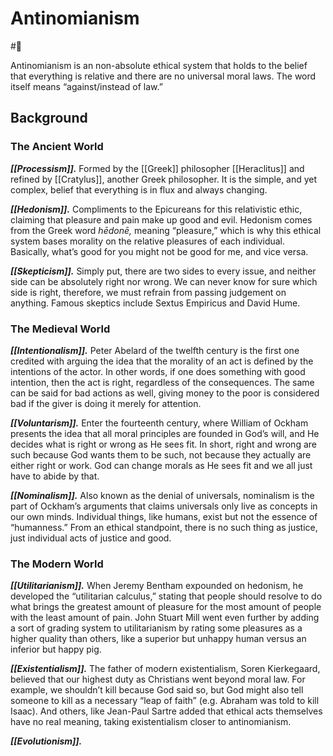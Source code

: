 # Antinomianism

#🌱

Antinomianism is an non-absolute ethical system that holds to the belief that everything is relative and there are no universal moral laws. The word itself means “against/instead of law.”

## Background

### The Ancient World

***[[Processism]].*** Formed by the [[Greek]] philosopher [[Heraclitus]] and refined by [[Cratylus]], another Greek philosopher. It is the simple, and yet complex, belief that everything is in flux and always changing.

***[[Hedonism]].*** Compliments to the Epicureans for this relativistic ethic, claiming that pleasure and pain make up good and evil. Hedonism comes from the Greek word *hēdonē,* meaning “pleasure,” which is why this ethical system bases morality on the relative pleasures of each individual. Basically, what’s good for you might not be good for me, and vice versa.

***[[Skepticism]].*** Simply put, there are two sides to every issue, and neither side can be absolutely right nor wrong. We can never know for sure which side is right, therefore, we must refrain from passing judgement on anything. Famous skeptics include Sextus Empiricus and David Hume.

### The Medieval World

***[[Intentionalism]].*** Peter Abelard of the twelfth century is the first one credited with arguing the idea that the morality of an act is defined by the intentions of the actor. In other words, if one does something with good intention, then the act is right, regardless of the consequences. The same can be said for bad actions as well, giving money to the poor is considered bad if the giver is doing it merely for attention.

***[[Voluntarism]].*** Enter the fourteenth century, where William of Ockham presents the idea that all moral principles are founded in God’s will, and He decides what is right or wrong as He sees fit. In short, right and wrong are such because God wants them to be such, not because they actually are either right or work. God can change morals as He sees fit and we all just have to abide by that.

***[[Nominalism]].*** Also known as the denial of universals, nominalism is the part of Ockham’s arguments that claims universals only live as concepts in our own minds. Individual things, like humans, exist but not the essence of “humanness.” From an ethical standpoint, there is no such thing as justice, just individual acts of justice and good.

### The Modern World

***[[Utilitarianism]].*** When Jeremy Bentham expounded on hedonism, he developed the “utilitarian calculus,” stating that people should resolve to do what brings the greatest amount of pleasure for the most amount of people with the least amount of pain. John Stuart Mill went even further by adding a sort of grading system to utilitarianism by rating some pleasures as a higher quality than others, like a superior but unhappy human versus an inferior but happy pig.

***[[Existentialism]].*** The father of modern existentialism, Soren Kierkegaard, believed that our highest duty as Christians went beyond moral law. For example, we shouldn’t kill because God said so, but God might also tell someone to kill as a necessary “leap of faith” (e.g. Abraham was told to kill Isaac). And others, like Jean-Paul Sartre added that ethical acts themselves have no real meaning, taking existentialism closer to antinomianism.

***[[Evolutionism]].*** 
